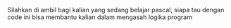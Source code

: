 Silahkan di ambil bagi kalian yang sedang belajar pascal, siapa tau dengan
code ini bisa membantu kalian dalam mengasah 
logika program
